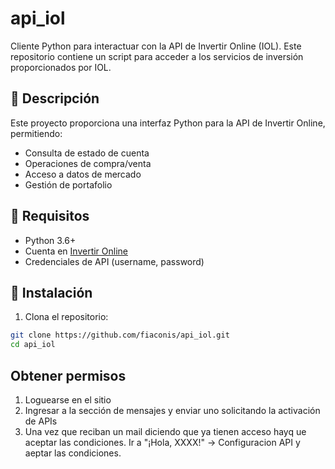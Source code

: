 # api_iol

Cliente Python para interactuar con la API de Invertir Online (IOL). Este repositorio contiene un script para acceder a los servicios de inversión proporcionados por IOL.

## 📌 Descripción

Este proyecto proporciona una interfaz Python para la API de Invertir Online, permitiendo:
- Consulta de estado de cuenta
- Operaciones de compra/venta
- Acceso a datos de mercado
- Gestión de portafolio

## 🔧 Requisitos

- Python 3.6+
- Cuenta en [Invertir Online](https://www.invertironline.com/)
- Credenciales de API (username, password)

## 🚀 Instalación

1. Clona el repositorio:
```bash
git clone https://github.com/fiaconis/api_iol.git
cd api_iol
```

## Obtener permisos

1. Loguearse en el sitio
2. Ingresar a la sección de mensajes y enviar uno solicitando la activación de APIs
3. Una vez que reciban un mail diciendo que ya tienen acceso hayq ue aceptar las condiciones. Ir a "¡Hola, XXXX!" -> Configuracion API y aeptar las condiciones. 
